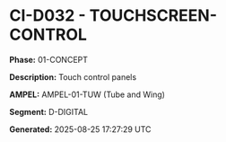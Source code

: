 # CI-D032 - TOUCHSCREEN-CONTROL

**Phase:** 01-CONCEPT

**Description:** Touch control panels

**AMPEL:** AMPEL-01-TUW (Tube and Wing)

**Segment:** D-DIGITAL

**Generated:** 2025-08-25 17:27:29 UTC
